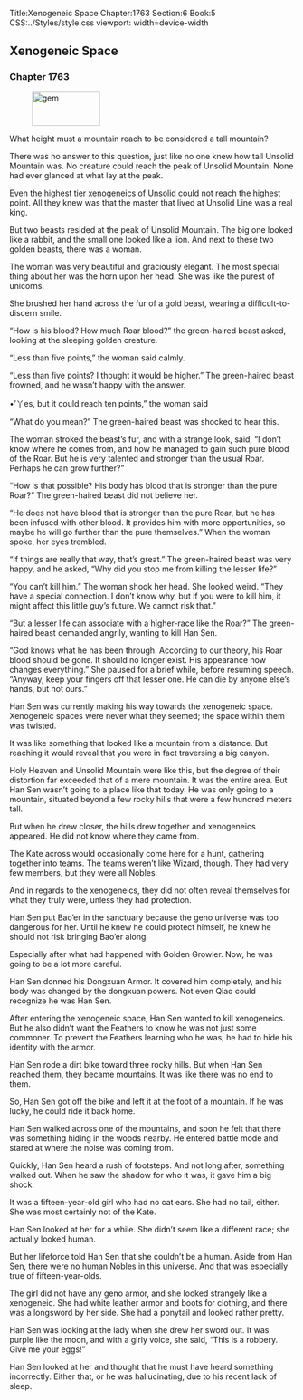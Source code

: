 Title:Xenogeneic Space 
Chapter:1763 
Section:6 
Book:5 
CSS:../Styles/style.css 
viewport: width=device-width
  
## Xenogeneic Space
### Chapter 1763
  
<figure>
	<img src="../Images/gem.gif" alt="gem" id="gem" width="120" height="60" />
</figure>
  

  
What height must a mountain reach to be considered a tall mountain?

There was no answer to this question, just like no one knew how tall Unsolid Mountain was. No creature could reach the peak of Unsolid Mountain. None had ever glanced at what lay at the peak.

Even the highest tier xenogeneics of Unsolid could not reach the highest point. All they knew was that the master that lived at Unsolid Line was a real king.

But two beasts resided at the peak of Unsolid Mountain. The big one looked like a rabbit, and the small one looked like a lion. And next to these two golden beasts, there was a woman.

The woman was very beautiful and graciously elegant. The most special thing about her was the horn upon her head. She was like the purest of unicorns.

She brushed her hand across the fur of a gold beast, wearing a difficult-to-discern smile.

“How is his blood? How much Roar blood?” the green-haired beast asked, looking at the sleeping golden creature.

“Less than five points,” the woman said calmly.

“Less than five points? I thought it would be higher.” The green-haired beast frowned, and he wasn’t happy with the answer.

•’丫es, but it could reach ten points,” the woman said

“What do you mean?” The green-haired beast was shocked to hear this.

The woman stroked the beast’s fur, and with a strange look, said, “I don’t know where he comes from, and how he managed to gain such pure blood of the Roar. But he is very talented and stronger than the usual Roar. Perhaps he can grow further?”

“How is that possible? His body has blood that is stronger than the pure Roar?” The green-haired beast did not believe her.

“He does not have blood that is stronger than the pure Roar, but he has been infused with other blood. It provides him with more opportunities, so maybe he will go further than the pure themselves.” When the woman spoke, her eyes trembled.

“If things are really that way, that’s great.” The green-haired beast was very happy, and he asked, “Why did you stop me from killing the lesser life?”

“You can’t kill him.” The woman shook her head. She looked weird. “They have a special connection. I don’t know why, but if you were to kill him, it might affect this little guy’s future. We cannot risk that.”

“But a lesser life can associate with a higher-race like the Roar?” The green-haired beast demanded angrily, wanting to kill Han Sen.

“God knows what he has been through. According to our theory, his Roar blood should be gone. It should no longer exist. His appearance now changes everything.” She paused for a brief while, before resuming speech. “Anyway, keep your fingers off that lesser one. He can die by anyone else’s hands, but not ours.”

Han Sen was currently making his way towards the xenogeneic space. Xenogeneic spaces were never what they seemed; the space within them was twisted.

It was like something that looked like a mountain from a distance. But reaching it would reveal that you were in fact traversing a big canyon.

Holy Heaven and Unsolid Mountain were like this, but the degree of their distortion far exceeded that of a mere mountain. It was the entire area. But Han Sen wasn’t going to a place like that today. He was only going to a mountain, situated beyond a few rocky hills that were a few hundred meters tall.

But when he drew closer, the hills drew together and xenogeneics appeared. He did not know where they came from.

The Kate across would occasionally come here for a hunt, gathering together into teams. The teams weren’t like Wizard, though. They had very few members, but they were all Nobles.

And in regards to the xenogeneics, they did not often reveal themselves for what they truly were, unless they had protection.

Han Sen put Bao’er in the sanctuary because the geno universe was too dangerous for her. Until he knew he could protect himself, he knew he should not risk bringing Bao’er along.

Especially after what had happened with Golden Growler. Now, he was going to be a lot more careful.

Han Sen donned his Dongxuan Armor. It covered him completely, and his body was changed by the dongxuan powers. Not even Qiao could recognize he was Han Sen.

After entering the xenogeneic space, Han Sen wanted to kill xenogeneics. But he also didn’t want the Feathers to know he was not just some commoner. To prevent the Feathers learning who he was, he had to hide his identity with the armor.

Han Sen rode a dirt bike toward three rocky hills. But when Han Sen reached them, they became mountains. It was like there was no end to them.

So, Han Sen got off the bike and left it at the foot of a mountain. If he was lucky, he could ride it back home.

Han Sen walked across one of the mountains, and soon he felt that there was something hiding in the woods nearby. He entered battle mode and stared at where the noise was coming from.

Quickly, Han Sen heard a rush of footsteps. And not long after, something walked out. When he saw the shadow for who it was, it gave him a big shock.

It was a fifteen-year-old girl who had no cat ears. She had no tail, either. She was most certainly not of the Kate.

Han Sen looked at her for a while. She didn’t seem like a different race; she actually looked human.

But her lifeforce told Han Sen that she couldn’t be a human. Aside from Han Sen, there were no human Nobles in this universe. And that was especially true of fifteen-year-olds.

The girl did not have any geno armor, and she looked strangely like a xenogeneic. She had white leather armor and boots for clothing, and there was a longsword by her side. She had a ponytail and looked rather pretty.

Han Sen was looking at the lady when she drew her sword out. It was purple like the moon, and with a girly voice, she said, “This is a robbery. Give me your eggs!”

Han Sen looked at her and thought that he must have heard something incorrectly. Either that, or he was hallucinating, due to his recent lack of sleep.
